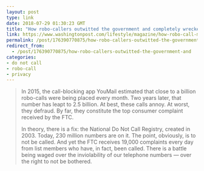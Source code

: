 ```yaml
---
layout: post
type: link
date: 2018-07-29 01:30:23 GMT
title: "How robo-callers outwitted the government and completely wrecked the Do Not Call list"
link: https://www.washingtonpost.com/lifestyle/magazine/how-robo-call-moguls-outwitted-the-government-and-completely-wrecked-the-do-not-call-list/2018/01/09/52c769b6-df7a-11e7-bbd0-9dfb2e37492a_story.html?utm_term=.20f857fa5eaa
permalink: /post/176390770875/how-robo-callers-outwitted-the-government-and
redirect_from: 
  - /post/176390770875/how-robo-callers-outwitted-the-government-and
categories:
- do not call
- robo-call
- privacy
---
```


<blockquote><p>In 2015, the call-blocking app YouMail estimated that close to a billion robo-calls were being placed every month. Two years later, that number has leapt to 2.5 billion. At best, these calls annoy. At worst, they defraud. By far, they constitute the top consumer complaint received by the FTC.</p>
<p>In theory, there is a fix: the National Do Not Call Registry, created in 2003. Today, 230 million numbers are on it. The point, obviously, is to not be called. And yet the FTC receives 19,000 complaints every day from list members who have, in fact, been called. There is a battle being waged over the inviolability of our telephone numbers — over the right to not be bothered.</p></blockquote>